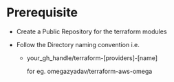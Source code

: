 # Prerequisite
  - Create a Public Repository for the terraform modules
  - Follow the Directory naming convention i.e. 

    - your_gh_handle/terraform-[providers]-[name]
      
      for eg. omegazyadav/terraform-aws-omega
